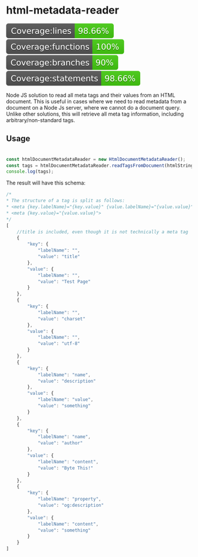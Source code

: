 # html-metadata-reader

![Coverage lines](./coverage/badge-lines.svg)
![Coverage functions](./coverage/badge-functions.svg)
![Coverage branches](./coverage/badge-branches.svg)
![Coverage statements](./coverage/badge-statements.svg)

Node JS solution to read all meta tags and their values from an HTML document. This is useful in cases where we need to read metadata from a document on a Node Js server, where we cannot do a document query. Unlike other solutions, this will retrieve all meta tag information, including arbitrary/non-standard tags.

## Usage
```javascript

const htmlDocumentMetadataReader = new HtmlDocumentMetadataReader();
const tags = htmlDocumentMetadataReader.readTagsFromDocument(htmlString);
console.log(tags);

```

The result will have this schema:
```javascript
/*
* The structure of a tag is split as follows:
* <meta {key.labelName}="{key.value}" {value.labelName}="{value.value}">
* <meta {key.value}="{value.value}">
*/
[
    //title is included, even though it is not technically a meta tag
    {
        "key": {
            "labelName": "",
            "value": "title"
        },
        "value": {
            "labelName": "",
            "value": "Test Page"
        }
    },
    {
        "key": {
            "labelName": "",
            "value": "charset"
        },
        "value": {
            "labelName": "",
            "value": "utf-8"
        }
    },
    {
        "key": {
            "labelName": "name",
            "value": "description"
        },
        "value": {
            "labelName": "value",
            "value": "something"
        }
    },
    {
        "key": {
            "labelName": "name",
            "value": "author"
        },
        "value": {
            "labelName": "content",
            "value": "Byte This!"
        }
    },
    {
        "key": {
            "labelName": "property",
            "value": "og:description"
        },
        "value": {
            "labelName": "content",
            "value": "something"
        }
    }
]
```
